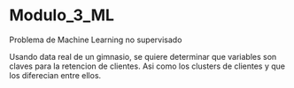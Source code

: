 # Modulo_3_ML
Problema de Machine Learning no supervisado

Usando data real de un gimnasio, se quiere determinar que variables son claves para la retencion de clientes.
Asi como los clusters de clientes y que los diferecian entre ellos.
